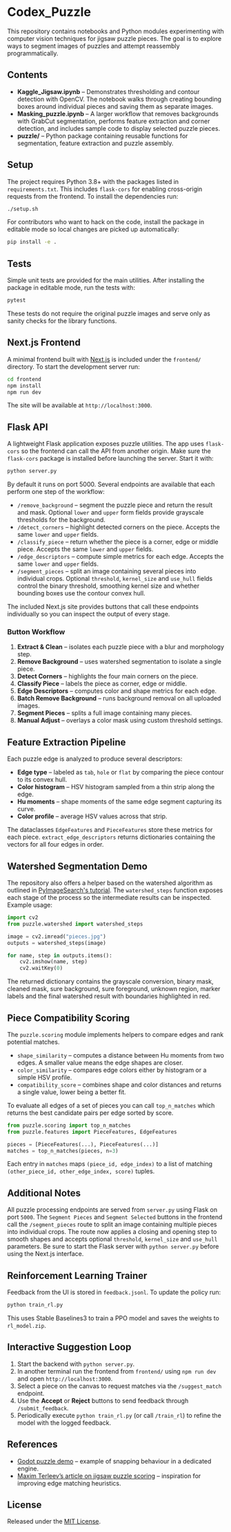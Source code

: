# Codex_Puzzle

This repository contains notebooks and Python modules experimenting with computer vision techniques for jigsaw puzzle pieces. The goal is to explore ways to segment images of puzzles and attempt reassembly programmatically.

## Contents

- **Kaggle_Jigsaw.ipynb** – Demonstrates thresholding and contour detection with OpenCV. The notebook walks through creating bounding boxes around individual pieces and saving them as separate images.
- **Masking_puzzle.ipynb** – A larger workflow that removes backgrounds with GrabCut segmentation, performs feature extraction and corner detection, and includes sample code to display selected puzzle pieces.
- **puzzle/** – Python package containing reusable functions for segmentation, feature extraction and puzzle assembly.

## Setup

The project requires Python 3.8+ with the packages listed in `requirements.txt`. This includes `flask-cors` for enabling cross-origin requests from the frontend. To install the dependencies run:

```bash
./setup.sh
```

For contributors who want to hack on the code, install the package in editable
mode so local changes are picked up automatically:

```bash
pip install -e .
```

## Tests

Simple unit tests are provided for the main utilities. After installing the
package in editable mode, run the tests with:

```bash
pytest
```

These tests do not require the original puzzle images and serve only as sanity checks for the library functions.

## Next.js Frontend

A minimal frontend built with [Next.js](https://nextjs.org/) is included under the
`frontend/` directory. To start the development server run:

```bash
cd frontend
npm install
npm run dev
```

The site will be available at `http://localhost:3000`.


## Flask API

A lightweight Flask application exposes puzzle utilities. The app uses
`flask-cors` so the frontend can call the API from another origin. Make sure the
`flask-cors` package is installed before launching the server. Start it with:

```bash
python server.py
```

By default it runs on port 5000. Several endpoints are available that each
perform one step of the workflow:

- `/remove_background` – segment the puzzle piece and return the result and mask. Optional `lower` and `upper` form fields provide grayscale thresholds for the background.
- `/detect_corners` – highlight detected corners on the piece. Accepts the same `lower` and `upper` fields.
- `/classify_piece` – return whether the piece is a corner, edge or middle piece. Accepts the same `lower` and `upper` fields.
- `/edge_descriptors` – compute simple metrics for each edge. Accepts the same `lower` and `upper` fields.
- `/segment_pieces` – split an image containing several pieces into
  individual crops. Optional `threshold`, `kernel_size` and `use_hull`
  fields control the binary threshold, smoothing kernel size and whether
  bounding boxes use the contour convex hull.

The included Next.js site provides buttons that call these endpoints
individually so you can inspect the output of every stage.

### Button Workflow

1. **Extract & Clean** – isolates each puzzle piece with a blur and
   morphology step.
2. **Remove Background** – uses watershed segmentation to isolate a single piece.
3. **Detect Corners** – highlights the four main corners on the piece.
4. **Classify Piece** – labels the piece as corner, edge or middle.
5. **Edge Descriptors** – computes color and shape metrics for each edge.
6. **Batch Remove Background** – runs background removal on all uploaded images.
7. **Segment Pieces** – splits a full image containing many pieces.
8. **Manual Adjust** – overlays a color mask using custom threshold settings.

## Feature Extraction Pipeline

Each puzzle edge is analyzed to produce several descriptors:

- **Edge type** – labeled as `tab`, `hole` or `flat` by comparing the piece
  contour to its convex hull.
- **Color histogram** – HSV histogram sampled from a thin strip along the edge.
- **Hu moments** – shape moments of the same edge segment capturing its curve.
- **Color profile** – average HSV values across that strip.

The dataclasses `EdgeFeatures` and `PieceFeatures` store these metrics for each
piece. `extract_edge_descriptors` returns dictionaries containing the vectors for
all four edges in order.

## Watershed Segmentation Demo

The repository also offers a helper based on the watershed algorithm as
outlined in [PyImageSearch's tutorial](https://pyimagesearch.com/2015/11/02/watershed-opencv/).
The `watershed_steps` function exposes each stage of the process so the
intermediate results can be inspected. Example usage:

```python
import cv2
from puzzle.watershed import watershed_steps

image = cv2.imread("pieces.jpg")
outputs = watershed_steps(image)

for name, step in outputs.items():
    cv2.imshow(name, step)
    cv2.waitKey(0)
```

The returned dictionary contains the grayscale conversion, binary mask, cleaned
mask, sure background, sure foreground, unknown region, marker labels and the
final watershed result with boundaries highlighted in red.

## Piece Compatibility Scoring

The `puzzle.scoring` module implements helpers to compare edges and rank
potential matches.

* `shape_similarity` – computes a distance between Hu moments from two edges.
  A smaller value means the edge shapes are closer.
* `color_similarity` – compares edge colors either by histogram or a simple HSV
  profile.
* `compatibility_score` – combines shape and color distances and returns a
  single value, lower being a better fit.

To evaluate all edges of a set of pieces you can call `top_n_matches` which
returns the best candidate pairs per edge sorted by score.

```python
from puzzle.scoring import top_n_matches
from puzzle.features import PieceFeatures, EdgeFeatures

pieces = [PieceFeatures(...), PieceFeatures(...)]
matches = top_n_matches(pieces, n=3)
```

Each entry in `matches` maps `(piece_id, edge_index)` to a list of matching
`(other_piece_id, other_edge_index, score)` tuples.

## Additional Notes

All puzzle processing endpoints are served from `server.py` using Flask on
port `5000`. The `Segment Pieces` and `Segment Selected` buttons in the
frontend call the `/segment_pieces` route to split an image containing
multiple pieces into individual crops. The route now applies a closing
and opening step to smooth shapes and accepts optional `threshold`,
`kernel_size` and `use_hull` parameters. Be sure to start the Flask server with
`python server.py` before using the Next.js interface.

## Reinforcement Learning Trainer

Feedback from the UI is stored in `feedback.jsonl`. To update the policy run:

```bash
python train_rl.py
```

This uses Stable Baselines3 to train a PPO model and saves the weights to
`rl_model.zip`.

## Interactive Suggestion Loop

1. Start the backend with `python server.py`.
2. In another terminal run the frontend from `frontend/` using `npm run dev` and open `http://localhost:3000`.
3. Select a piece on the canvas to request matches via the `/suggest_match` endpoint.
4. Use the **Accept** or **Reject** buttons to send feedback through `/submit_feedback`.
5. Periodically execute `python train_rl.py` (or call `/train_rl`) to refine the model with the logged feedback.

## References

- [Godot puzzle demo](https://github.com/godotengine/godot-demo-projects/tree/master/2d/puzzle) – example of snapping behaviour in a dedicated engine.
- [Maxim Terleev’s article on jigsaw puzzle scoring](https://habr.com/ru/articles/197012/) – inspiration for improving edge matching heuristics.




## License
Released under the [MIT License](LICENSE).
